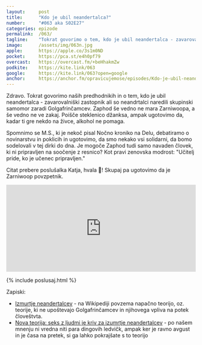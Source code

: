 ```yaml
---
layout: 	post
title:  	"Kdo je ubil neandertalca?"
number: 	"#063 aka S02E27"
categories:	epizode
permalink:	/063/
tagline: 	"Tokrat govorimo o tem, kdo je ubil neandertalca - zavarovalniški zastopnik ali so neandrtalci naredili skupinski samomor zaradi njih. Citat prebere poslušalka Katja."
image:		/assets/img/063n.jpg
apple:		https://apple.co/3s1m0ND
pocket:		https://pca.st/e4h0pf79
overcast:	https://overcast.fm/+beHhakmZw
podkite:	https://kite.link/063
google:		https://kite.link/063?open=google
anchor:		https://anchor.fm/opravicujemose/episodes/Kdo-je-ubil-neandertalca-e15kr3f
---
```


Zdravo. Tokrat govorimo naših predhodnikih in o tem, kdo je ubil neandertalca - zavarovalniški zastopnik ali so neandrtalci naredili skupinski samomor zaradi Golgafrinčamcev. Zaphod še vedno ne mara Zarniwoopa, a še vedno ne ve zakaj. Poišče steklenico džanksa, ampak ugotovimo da, kadar ti gre nekdo na živce, alkohol ne pomaga. 

Spomnimo se M.S., ki je nekoč pisal Nočno kroniko na Delu, debatiramo o novinarstvu in poklicih in ugotovimo, da smo nekako vsi solidarni, da bomo sodelovali v tej dirki do dna. Je mogoče Zaphod tudi samo navaden človek, ki ni pripravljen na soočenje z resnico? Kot pravi zenovska modrost: "Učitelj pride, ko je učenec pripravljen." 

Citat prebere poslušalka Katja, hvala 🙏! Skupaj pa ugotovimo da je Zarniwoop povzpetnik. 

<iframe src="https://open.spotify.com/embed/episode/6yDzi08r7wdZarqV8UJBgo" width="100%" height="232" frameBorder="0" allowtransparency="true" allow="encrypted-media"></iframe> 

{% include poslusaj.html %}

Zapiski:
- [Izmurtje neandertalcev](https://en.wikipedia.org/wiki/Neanderthal_extinction) - na Wikipediji povzema napačno teorijo, oz. teorije, ki ne upoštevajo Golgafrinčamcev in njihovega vpliva na potek človeštvta.
- [Nova teorija: seks z ljudmi je kriv za izumrtje neandertalcev](https://nypost.com/2021/07/30/sex-with-humans-killed-neanderthals-study-claims/) - po našem mnenju ni vredna niti para dingovih ledvičk, ampak ker je ravno avgust in je časa na pretek, si ga lahko pokrajšate s to teorijo